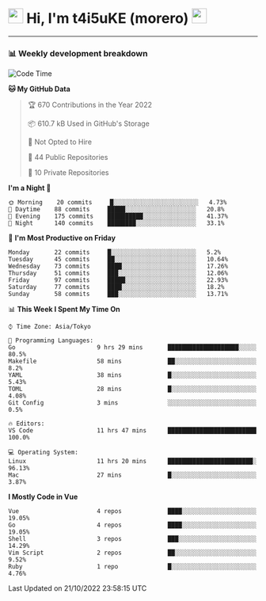 <!-- Title -->
<h1>
    <img src="https://emojis.slackmojis.com/emojis/images/1600385609/10490/cactuar.gif?1600385609" width="30"/> 
    Hi, I'm t4i5uKE (morero) 
    <img src="https://emojis.slackmojis.com/emojis/images/1600385609/10490/cactuar.gif?1600385609" width="30"/>
</h1>

---

<h3> 📊 Weekly development breakdown </h3>
<!-- waka-readme-stats -->

<!--START_SECTION:waka-->
![Code Time](http://img.shields.io/badge/Code%20Time-1%2C262%20hrs%2020%20mins-blue)

**🐱 My GitHub Data** 

> 🏆 670 Contributions in the Year 2022
 > 
> 📦 610.7 kB Used in GitHub's Storage 
 > 
> 🚫 Not Opted to Hire
 > 
> 📜 44 Public Repositories 
 > 
> 🔑 10 Private Repositories  
 > 
**I'm a Night 🦉** 

```text
🌞 Morning    20 commits     █░░░░░░░░░░░░░░░░░░░░░░░░   4.73% 
🌆 Daytime    88 commits     █████░░░░░░░░░░░░░░░░░░░░   20.8% 
🌃 Evening    175 commits    ██████████░░░░░░░░░░░░░░░   41.37% 
🌙 Night      140 commits    ████████░░░░░░░░░░░░░░░░░   33.1%

```
📅 **I'm Most Productive on Friday** 

```text
Monday       22 commits     █░░░░░░░░░░░░░░░░░░░░░░░░   5.2% 
Tuesday      45 commits     ██░░░░░░░░░░░░░░░░░░░░░░░   10.64% 
Wednesday    73 commits     ████░░░░░░░░░░░░░░░░░░░░░   17.26% 
Thursday     51 commits     ███░░░░░░░░░░░░░░░░░░░░░░   12.06% 
Friday       97 commits     █████░░░░░░░░░░░░░░░░░░░░   22.93% 
Saturday     77 commits     ████░░░░░░░░░░░░░░░░░░░░░   18.2% 
Sunday       58 commits     ███░░░░░░░░░░░░░░░░░░░░░░   13.71%

```


📊 **This Week I Spent My Time On** 

```text
⌚︎ Time Zone: Asia/Tokyo

💬 Programming Languages: 
Go                       9 hrs 29 mins       ████████████████████░░░░░   80.5% 
Makefile                 58 mins             ██░░░░░░░░░░░░░░░░░░░░░░░   8.2% 
YAML                     38 mins             █░░░░░░░░░░░░░░░░░░░░░░░░   5.43% 
TOML                     28 mins             █░░░░░░░░░░░░░░░░░░░░░░░░   4.08% 
Git Config               3 mins              ░░░░░░░░░░░░░░░░░░░░░░░░░   0.5%

🔥 Editors: 
VS Code                  11 hrs 47 mins      █████████████████████████   100.0%

💻 Operating System: 
Linux                    11 hrs 20 mins      ████████████████████████░   96.13% 
Mac                      27 mins             █░░░░░░░░░░░░░░░░░░░░░░░░   3.87%

```

**I Mostly Code in Vue** 

```text
Vue                      4 repos             ████░░░░░░░░░░░░░░░░░░░░░   19.05% 
Go                       4 repos             ████░░░░░░░░░░░░░░░░░░░░░   19.05% 
Shell                    3 repos             ███░░░░░░░░░░░░░░░░░░░░░░   14.29% 
Vim Script               2 repos             ██░░░░░░░░░░░░░░░░░░░░░░░   9.52% 
Ruby                     1 repo              █░░░░░░░░░░░░░░░░░░░░░░░░   4.76%

```



 Last Updated on 21/10/2022 23:58:15 UTC
<!--END_SECTION:waka-->
